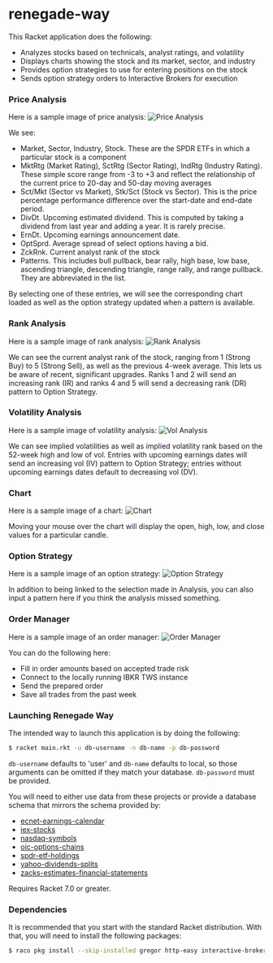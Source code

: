 # renegade-way

This Racket application does the following:
* Analyzes stocks based on technicals, analyst ratings, and volatility
* Displays charts showing the stock and its market, sector, and industry
* Provides option strategies to use for entering positions on the stock
* Sends option strategy orders to Interactive Brokers for execution

### Price Analysis

Here is a sample image of price analysis:
![Price Analysis](image/price-analysis.png)

We see:
* Market, Sector, Industry, Stock. These are the SPDR ETFs in which a particular stock is a component
* MktRtg (Market Rating), SctRtg (Sector Rating), IndRtg (Industry Rating). These simple score range from -3 to +3 and
  reflect the relationship of the current price to 20-day and 50-day moving averages
* Sct/Mkt (Sector vs Market), Stk/Sct (Stock vs Sector). This is the price percentage performance difference over the start-date and end-date period.
* DivDt. Upcoming estimated dividend. This is computed by taking a dividend from last year and adding a year. It is rarely precise.
* ErnDt. Upcoming earnings announcement date.
* OptSprd. Average spread of select options having a bid.
* ZckRnk. Current analyst rank of the stock
* Patterns. This includes bull pullback, bear rally, high base, low base, ascending triangle, descending triangle, range rally, and range pullback.
  They are abbreviated in the list.

By selecting one of these entries, we will see the corresponding chart loaded as well as the option strategy updated when a pattern is available.

### Rank Analysis

Here is a sample image of rank analysis:
![Rank Analysis](image/rank-analysis.png)

We can see the current analyst rank of the stock, ranging from 1 (Strong Buy) to 5 (Strong Sell), as well as the previous 4-week average. This lets us
be aware of recent, significant upgrades. Ranks 1 and 2 will send an increasing rank (IR) and ranks 4 and 5 will send a decreasing rank (DR) pattern
to Option Strategy.

### Volatility Analysis

Here is a sample image of volatility analysis:
![Vol Analysis](image/vol-analysis.png)

We can see implied volatilities as well as implied volatility rank based on the 52-week high and low of vol. Entries with upcoming earnings dates
will send an increasing vol (IV) pattern to Option Strategy; entries without upcoming earnings dates default to decreasing vol (DV).

### Chart

Here is a sample image of a chart:
![Chart](image/msis-chart.png)

Moving your mouse over the chart will display the open, high, low, and close values for a particular candle.

### Option Strategy

Here is a sample image of an option strategy:
![Option Strategy](image/option-strategy.png)

In addition to being linked to the selection made in Analysis, you can also input a pattern here if you think the analysis missed something.

### Order Manager

Here is a sample image of an order manager:
![Order Manager](image/order-manager.png)

You can do the following here:
* Fill in order amounts based on accepted trade risk
* Connect to the locally running IBKR TWS instance
* Send the prepared order
* Save all trades from the past week

### Launching Renegade Way

The intended way to launch this application is by doing the following:

```bash
$ racket main.rkt -u db-username -n db-name -p db-password
```

`db-username` defaults to 'user' and `db-name` defaults to local, so those arguments can be omitted if they match your database.
`db-password` must be provided.

You will need to either use data from these projects or provide a database schema that mirrors the schema provided by:
* [ecnet-earnings-calendar](https://github.com/evdubs/ecnet-earnings-calendar)
* [iex-stocks](https://github.com/evdubs/iex-stocks)
* [nasdaq-symbols](https://github.com/evdubs/nasdaq-symbols)
* [oic-options-chains](https://github.com/evdubs/oic-options-chains)
* [spdr-etf-holdings](https://github.com/evdubs/spdr-etf-holdings)
* [yahoo-dividends-splits](https://github.com/evdubs/yahoo-dividends-splits)
* [zacks-estimates-financial-statements](https://github.com/evdubs/zacks-estimates-financial-statements)

Requires Racket 7.0 or greater.

### Dependencies

It is recommended that you start with the standard Racket distribution. With that, you will need to install the following packages:

```bash
$ raco pkg install --skip-installed gregor http-easy interactive-brokers-api net-jwt threading
```
